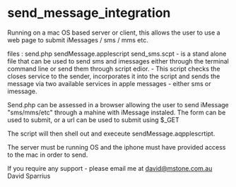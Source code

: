 # send_message_integration
Running on a mac OS based server or client, this allows the user to use a web page to submit iMessages / sms / mms etc.

files : 
send.php
sendMessage.applescript
send_sms.scpt - is a stand alone file that can be used to send sms and imessages either through the terminal command line or send them through script edior. - This script checks the closes service to the sender, incorporates it into the script and sends the message via two available services in apple messages - either sms or imessage. 


Send.php can be assessed in a browser allowing the user to send iMessage "sms/mms/etc" through a mahine with iMessage instaled. The form can be used to submit, or a url can be used to submit using $_GET

The script will then shell out and execeute sendMessage.aqpplescrtipt.

The server must be running OS and the iphone must have provided access to the mac in order to send.

If you require any support - please email me at david@mstone.com.au 
David Sparrius
